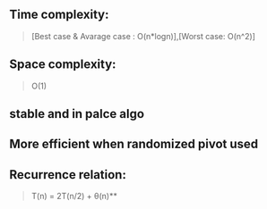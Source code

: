 ## Time complexity: 
> [Best case & Avarage case : O(n*logn)],[Worst case: O(n^2)]
## Space complexity: 
> O(1)
## stable and in palce algo
## More efficient when randomized pivot used
## Recurrence relation: 
> T(n) = 2T(n/2) + θ(n)**

